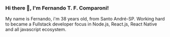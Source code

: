 ### Hi there 👋, I'm Fernando T. F. Comparoni!

My name is Fernando, i'm 38 years old, from Santo André-SP. Working hard to became a Fullstack developer focus in Node.js, React.js, React Native and all javascript ecosystem. 
<!--
**fe-thome/fe-thome** is a ✨ _special_ ✨ repository because its `README.md` (this file) appears on your GitHub profile.

Here are some ideas to get you started:

- 🔭 I’m currently working on ...
- 🌱 I’m currently learning ...
- 👯 I’m looking to collaborate on ...
- 🤔 I’m looking for help with ...
- 💬 Ask me about ...
- 📫 How to reach me: ...
- 😄 Pronouns: ...
- ⚡ Fun fact: ...
-->
